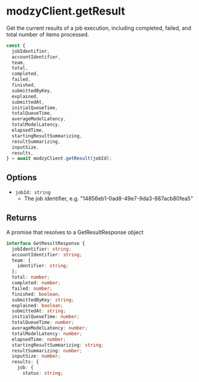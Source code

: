 # modzyClient.getResult

Get the current results of a job execution, including completed, failed, and total number of items processed.

```javascript
const {
  jobIdentifier,
  accountIdentifier,
  team,
  total,
  completed,
  failed,
  finished,
  submittedByKey,
  explained,
  submittedAt,
  initialQueueTime,
  totalQueueTime,
  averageModelLatency,
  totalModelLatency,
  elapsedTime,
  startingResultSummarizing,
  resultSummarizing,
  inputSize,
  results,
} = await modzyClient.getResult(jobId);
```

## Options

- `jobId: string`
  - The job identifier, e.g. "14856eb1-0ad8-49e7-9da3-887acb80fea5"

## Returns

A promise that resolves to a GetResultResponse object

```typescript
interface GetResultResponse {
  jobIdentifier: string;
  accountIdentifier: string;
  team: {
    identifier: string;
  };
  total: number;
  completed: number;
  failed: number;
  finished: boolean;
  submittedByKey: string;
  explained: boolean;
  submittedAt: string;
  initialQueueTime: number;
  totalQueueTime: number;
  averageModelLatency: number;
  totalModelLatency: number;
  elapsedTime: number;
  startingResultSummarizing: string;
  resultSummarizing: number;
  inputSize: number;
  results: {
    job: {
      status: string;
   